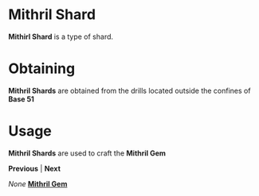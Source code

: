 # Mithril Shard

**Mithirl Shard** is a type of shard.

# Obtaining

**Mithril Shards** are obtained from the drills located outside the confines of **Base 51**

# Usage

**Mithril Shards** are used to craft the **Mithril Gem**


**Previous** | **Next**

*None*         [**Mithril Gem**]()
